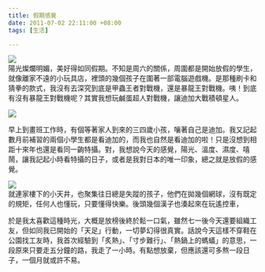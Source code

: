 ```yaml
---
title: 假期感覺
date: 2011-07-02 22:11:00 +08:00
tags: [生活]

---
```


![](//1.bp.blogspot.com/-AV0GnzONBas/Tg8nPxJo9XI/AAAAAAAAAas/6KJFpmBGk-A/s320/IMG_3630.JPG)  
陽光燦爛明媚，美好得如同假期。不知是周六的關係，周圍都是開始放假的學生，就像離家不遠的小玩具店，裡頭的幾個孩子在圍著一部電腦遊戲機。是那種刷卡和猜拳的款式，我沒有去深究到底是甲蟲王者對戰機，還是暴龍王對戰機。咦！到底有沒有暴龍王對戰機呢？其實我想玩鹹蛋超人對戰機，讓迪加大戰積頓星人。  
  
![](//4.bp.blogspot.com/-D2OccWBl2R0/Tg8ph9GDfXI/AAAAAAAAAa4/mRwcbN6RcWs/s320/IMG_3631.JPG)  
  
早上到畫班工作時，有個等著家人到來的三四歲小孩，嚷著自己是迪加。我又記起數月前補習的兩個小學生都是看迪加的，而我也自然是看迪加的啦！只是沒想到相距十來年也還是看同一齣特攝。對，我想說今天的感覺，陽光、溫度、濕度、嘻鬧，讓我記起小時看特攝的日子，或者是我對日本的唯一印象，總之就是放假的感覺。  
  
![](//4.bp.blogspot.com/-ON6iWKoZmsc/Tg8pvzqDdtI/AAAAAAAAAbA/jzeleC8pAII/s320/IMG_3632.JPG)  
就連家樓下的小天井，也聚集往日總是失蹤的孩子，他們在拋幾個網球，沒有既定的規矩，任何人也懂玩，只要懂得快樂。後頭幾個漢子也湊起來在玩遙控車，  
  
於是我太喜歡這種時光，大概是放榜後終於鬆一口氣，雖然七一後今天還要組織工友，但如同我已開始的「天足」行動，一切夢幻得很真實。話說今天這樣不穿鞋在公園找工友時，我首次經驗到「炙熱」、「寸步難行」、「熱鍋上的螞蟻」的意思，一段原來只要走五分鐘的路，我走了一小時。有點想放棄，但應該還可多熬一段日子，一個月就或許不易。
